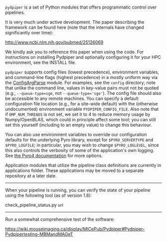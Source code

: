 `pydpiper` is a set of Python modules that offers programmatic control over pipelines. 

It is very much under active development. The paper describing the framework can be found here (note that the internals have changed significantly over time):

http://www.ncbi.nlm.nih.gov/pubmed/25126069

We kindly ask you to reference this paper when using the code.
For instructions on installing Pydpiper and optionally configuring it for your HPC environment, see the INSTALL file.

`pydpiper` supports config files (lowest precedence), environment variables, and command-line flags (highest precedence) in a mostly uniform way via the [ConfigArgParse](https://pypi.python.org/pypi/ConfigArgParse) module.  For examples, see the `config` directory; note that unlike the command line, values in key-value pairs must not be quoted (e.g., `--queue-type=sge`, not `--queue-type='sge'`).  The config file should also be accessible to any remote machines.  You can specify a default configuration file location (e.g., for a site-wide default) with the (otherwise undocumented) environment variable `PYDPIPER_CONFIG_FILE`.  Also note that if `OMP_NUM_THREADS` is not set, we set it to 4 to reduce memory usage by Numpy/OpenBLAS, which could in principle affect some tool; you can still set this yourself (including to an empty value) to change this behaviour.

You can also use environment variables to override our configuration defaults for the underlying Pyro library, except for
`$PYRO_SERVERTYPE` and `$PYRO_LOGFILE`; in particular, you may wish to change `$PYRO_LOGLEVEL`, since this also controls
the verbosity of some of the application's own logging.  See [the Pyro4 documentation](http://pythonhosted.org//Pyro4/) for more options.

Application modules that utilize the pipeline class definitions are currently in applications folder. These applications may be moved to a separate repository at a later date.
 
*** *** ***
When your pipeline is running, you can verify the state of your pipeline using the following tool (as of version 1.8):

check_pipeline_status.py uri

*** *** ***
Run a somewhat comprehensive test of the software:

https://wiki.mouseimaging.ca/display/MICePub/Pydpiper#Pydpiper-Pydpipertesting-MBMandMAGeT
